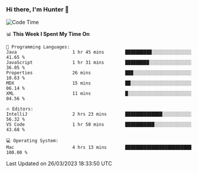 ### Hi there, I'm Hunter 👋

<!--
**huntermatrix/huntermatrix** is a ✨ _special_ ✨ repository because its `README.md` (this file) appears on your GitHub profile.

Here are some ideas to get you started:

- 🔭 I’m currently working on ...
- 🌱 I’m currently learning ...
- 👯 I’m looking to collaborate on ...
- 🤔 I’m looking for help with ...
- 💬 Ask me about ...
- 📫 How to reach me: ...
- 😄 Pronouns: ...
- ⚡ Fun fact: ...
-->

<!--START_SECTION:waka-->
![Code Time](http://img.shields.io/badge/Code%20Time-57%20hrs%2034%20mins-blue)

📊 **This Week I Spent My Time On** 

```text
💬 Programming Languages: 
Java                     1 hr 45 mins        ██████████░░░░░░░░░░░░░░░   41.65 % 
JavaScript               1 hr 31 mins        █████████░░░░░░░░░░░░░░░░   36.05 % 
Properties               26 mins             ███░░░░░░░░░░░░░░░░░░░░░░   10.63 % 
MDX                      15 mins             ██░░░░░░░░░░░░░░░░░░░░░░░   06.14 % 
XML                      11 mins             █░░░░░░░░░░░░░░░░░░░░░░░░   04.56 % 

🔥 Editors: 
IntelliJ                 2 hrs 23 mins       ██████████████░░░░░░░░░░░   56.32 % 
VS Code                  1 hr 50 mins        ███████████░░░░░░░░░░░░░░   43.68 % 

💻 Operating System: 
Mac                      4 hrs 13 mins       █████████████████████████   100.00 % 
```


 Last Updated on 26/03/2023 18:33:50 UTC
<!--END_SECTION:waka-->
